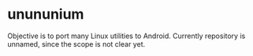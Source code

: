 # unununium
Objective is to port many Linux utilities to Android. Currently repository is unnamed, since the scope is not clear yet.
